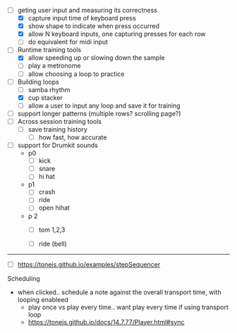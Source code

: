 

- [ ] geting user input and measuring its correctness
  - [x] capture input time of keyboard press
  - [x] show shape to indicate when press occurred
  - [x] allow N keyboard inputs, one capturing presses for each row
  - [ ] do equivalent for midi input
- [ ] Runtime training tools
  - [x] allow speeding up or slowing down the sample
  - [ ] play a metronome
  - [ ] allow choosing a loop to practice
- [ ] Building loops
  - [ ] samba rhythm
  - [x] cup stacker
  - [ ] allow a user to input any loop and save it for training
- [ ] support longer patterns (multiple rows? scrolling page?)
- [ ] Across session training tools
  - [ ] save training history
    - [ ] how fast, how accurate
- [ ] support for Drumkit sounds
  - p0
    - [ ] kick
    - [ ] snare
    - [ ] hi hat
  - p1
    - [ ] crash
    - [ ] ride
    - [ ] open hihat
  - p 2
    - [ ] tom 1,2,3
    - [ ] ride (bell)


----

- [ ] https://tonejs.github.io/examples/stepSequencer

Scheduling

- when clicked.. schedule a note against the overall transport time, with looping enableed
  - play once vs play every time.. want play every time if using transport loop
  - https://tonejs.github.io/docs/14.7.77/Player.html#sync
